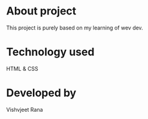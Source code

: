 # About project

This project is purely based on my learning of wev dev.

# Technology used

HTML & CSS

# Developed by

Vishvjeet Rana
